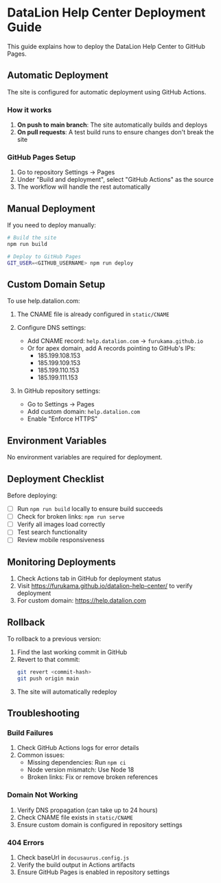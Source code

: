 # DataLion Help Center Deployment Guide

This guide explains how to deploy the DataLion Help Center to GitHub Pages.

## Automatic Deployment

The site is configured for automatic deployment using GitHub Actions.

### How it works

1. **On push to main branch**: The site automatically builds and deploys
2. **On pull requests**: A test build runs to ensure changes don't break the site

### GitHub Pages Setup

1. Go to repository Settings → Pages
2. Under "Build and deployment", select "GitHub Actions" as the source
3. The workflow will handle the rest automatically

## Manual Deployment

If you need to deploy manually:

```bash
# Build the site
npm run build

# Deploy to GitHub Pages
GIT_USER=<GITHUB_USERNAME> npm run deploy
```

## Custom Domain Setup

To use help.datalion.com:

1. The CNAME file is already configured in `static/CNAME`
2. Configure DNS settings:
   - Add CNAME record: `help.datalion.com` → `furukama.github.io`
   - Or for apex domain, add A records pointing to GitHub's IPs:
     - 185.199.108.153
     - 185.199.109.153
     - 185.199.110.153
     - 185.199.111.153

3. In GitHub repository settings:
   - Go to Settings → Pages
   - Add custom domain: `help.datalion.com`
   - Enable "Enforce HTTPS"

## Environment Variables

No environment variables are required for deployment.

## Deployment Checklist

Before deploying:

- [ ] Run `npm run build` locally to ensure build succeeds
- [ ] Check for broken links: `npm run serve`
- [ ] Verify all images load correctly
- [ ] Test search functionality
- [ ] Review mobile responsiveness

## Monitoring Deployments

1. Check Actions tab in GitHub for deployment status
2. Visit https://furukama.github.io/datalion-help-center/ to verify deployment
3. For custom domain: https://help.datalion.com

## Rollback

To rollback to a previous version:

1. Find the last working commit in GitHub
2. Revert to that commit:
   ```bash
   git revert <commit-hash>
   git push origin main
   ```
3. The site will automatically redeploy

## Troubleshooting

### Build Failures

1. Check GitHub Actions logs for error details
2. Common issues:
   - Missing dependencies: Run `npm ci`
   - Node version mismatch: Use Node 18
   - Broken links: Fix or remove broken references

### Domain Not Working

1. Verify DNS propagation (can take up to 24 hours)
2. Check CNAME file exists in `static/CNAME`
3. Ensure custom domain is configured in repository settings

### 404 Errors

1. Check baseUrl in `docusaurus.config.js`
2. Verify the build output in Actions artifacts
3. Ensure GitHub Pages is enabled in repository settings